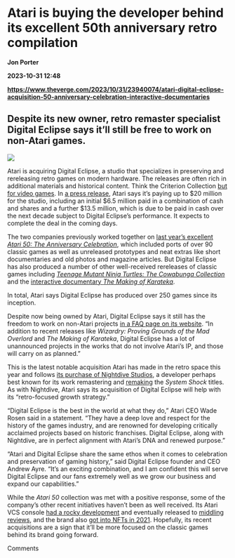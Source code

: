 # Atari is buying the developer behind its excellent 50th anniversary retro compilation
**Jon Porter**

**2023-10-31 12:48**

**https://www.theverge.com/2023/10/31/23940074/atari-digital-eclipse-acquisition-50-anniversary-celebration-interactive-documentaries**

Despite its new owner, retro remaster specialist Digital Eclipse says it’ll still be free to work on non-Atari games.
---------------------------------------------------------------------------------------------------------------------

![](https://cdn.vox-cdn.com/thumbor/Mg9IUpUGQbsLcsav517KiMmG8AM=/0x0:1412x942/1200x628/filters:focal(704x526:705x527)/cdn.vox-cdn.com/uploads/chorus_asset/file/25047068/6540aa5414ebff6b11101385_Atari_50_Fuji_Collage_1350x1080.jpg)

Atari is acquiring Digital Eclipse, a studio that specializes in preserving and rereleasing retro games on modern hardware. The releases are often rich in additional materials and historical content. Think the Criterion Collection [but for video games](https://www.theverge.com/2015/6/8/8746135/digital-eclipse-mega-man-legacy-collection). In [a press release](https://www.globenewswire.com/en/news-release/2023/10/31/2769851/0/en/Atari-enters-into-an-agreement-to-acquire-Digital-Eclipse.html), Atari says it’s paying up to $20 million for the studio, including an initial $6.5 million paid in a combination of cash and shares and a further $13.5 million, which is due to be paid in cash over the next decade subject to Digital Eclipse’s performance. It expects to complete the deal in the coming days.

The two companies previously worked together on [last year’s excellent _Atari 50: The Anniversary Celebration_](https://www.theverge.com/23451349/atari-50-review-xbox-playstation-switch-steam), which included ports of over 90 classic games as well as unreleased prototypes and neat extras like short documentaries and old photos and magazine articles. But Digital Eclipse has also produced a number of other well-received rereleases of classic games including [_Teenage Mutant Ninja Turtles: The Cowabunga Collection_](https://www.theverge.com/2022/3/9/22969751/tmnt-classic-games-bundle-konami-ps4-ps5-ninja-turtles-retro) and the [interactive documentary _The Making of Karateka_](https://www.theverge.com/23848883/karateka-making-of-digital-eclipse-game-preservation).

In total, Atari says Digital Eclipse has produced over 250 games since its inception.

Despite now being owned by Atari, Digital Eclipse says it still has the freedom to work on non-Atari projects [in a FAQ page on its website](https://www.digitaleclipse.com/media/digital-eclipse-atari). “In addition to recent releases like _Wizardry: Proving Grounds of the Mad Overlord_ and _The Making of Karateka_, Digital Eclipse has a lot of unannounced projects in the works that do not involve Atari’s IP, and those will carry on as planned.”

This is the latest notable acquisition Atari has made in the retro space this year and follows [its purchase of Nightdive Studios](https://www.theverge.com/2023/3/23/23653318/atari-night-dive-studios-acquisition-retro-video-game-remaster), a developer perhaps best known for its work remastering and [remaking](https://www.theverge.com/2023/3/23/23653318/atari-night-dive-studios-acquisition-retro-video-game-remaster) the _System Shock_ titles. As with Nightdive, Atari says its acquisition of Digital Eclipse will help with its “retro-focused growth strategy.”

“Digital Eclipse is the best in the world at what they do,” Atari CEO Wade Rosen said in a statement. “They have a deep love and respect for the history of the games industry, and are renowned for developing critically acclaimed projects based on historic franchises. Digital Eclipse, along with Nightdive, are in perfect alignment with Atari’s DNA and renewed purpose.”

“Atari and Digital Eclipse share the same ethos when it comes to celebration and preservation of gaming history,” said Digital Eclipse founder and CEO Andrew Ayre. “It’s an exciting combination, and I am confident this will serve Digital Eclipse and our fans extremely well as we grow our business and expand our capabilities.”

While the _Atari 50_ collection was met with a positive response, some of the company’s other recent initiatives haven’t been as well received. Its Atari VCS console [had a rocky development](https://www.theregister.com/2019/10/08/atari_architect_quits/) and eventually released to [middling reviews](https://www.ign.com/articles/atari-vcs-review), and the brand also [got into NFTs in 2021](https://www.theverge.com/2021/4/1/22362707/atari-corporate-entity-centipede-nft-sale-pong-collection). Hopefully, its recent acquisitions are a sign that it’ll be more focused on the classic games behind its brand going forward.

Comments